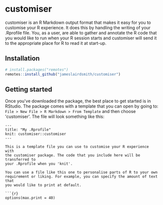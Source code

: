 # customiser

customiser is an R Markdown output format that makes it easy for you to 
customise your R experience. It does this by handling the writing of your 
.Rprofile file. You, as a user, are able to gather and annotate the R code that 
you would like to run when your R session starts and customiser will send it to 
the appropriate place for R to read it at start-up.

## Installation

```r
# install.packages("remotes")
remotes::install_github("jameslairdsmith/customiser")
```

## Getting started

Once you've downloaded the package, the best place to get started is in RStudio.
The package comes with a template that you can open by going to: 
`File > New File > R Markdown > From Template` and then choose 'customiser'.
The file will look something like this:

```
---
title: "My .Rprofile"
knit: customiser::customiser
---

This is a template file you can use to customise your R experience with 
the customiser package. The code that you include here will be transferred to
your .Rprofile when you 'knit'.

You can use a file like this one to personalise parts of R to your own 
requirement or liking. For example, you can specify the amount of text that 
you would like to print at default. 

```{r}
options(max.print = 40)
```
```
